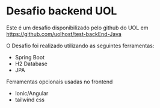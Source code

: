 # Desafio backend UOL

Este é um desafio disponibilizado pelo github do UOL em https://github.com/uolhost/test-backEnd-Java

O Desafio foi realizado utilizando as seguintes ferramentas:
- Spring Boot
- H2 Database
- JPA

Ferramentas opcionais usadas no frontend
- Ionic/Angular
- tailwind css


